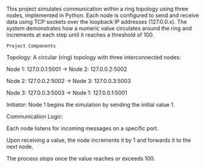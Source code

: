 This project simulates communication within a ring topology using three nodes, implemented in Python. Each node is configured to send and receive data using TCP sockets over the loopback IP addresses (127.0.0.x). The system demonstrates how a numeric value circulates around the ring and increments at each step until it reaches a threshold of 100.

    Project Components
Topology: A circular (ring) topology with three interconnected nodes:

Node 1: 127.0.0.1:5001 → Node 2: 127.0.0.2:5002

Node 2: 127.0.0.2:5002 → Node 3: 127.0.0.3:5003

Node 3: 127.0.0.3:5003 → Node 1: 127.0.0.1:5001

Initiator: Node 1 begins the simulation by sending the initial value 1.

Communication Logic:

Each node listens for incoming messages on a specific port.

Upon receiving a value, the node increments it by 1 and forwards it to the next node.

The process stops once the value reaches or exceeds 100.
